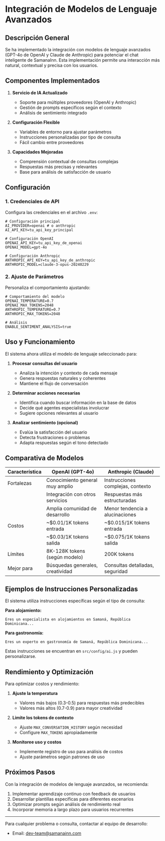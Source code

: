 # Integración de Modelos de Lenguaje Avanzados

## Descripción General

Se ha implementado la integración con modelos de lenguaje avanzados (GPT-4o de OpenAI y Claude de Anthropic) para potenciar el chat inteligente de SamanaInn. Esta implementación permite una interacción más natural, contextual y precisa con los usuarios.

## Componentes Implementados

1. **Servicio de IA Actualizado**
   - Soporte para múltiples proveedores (OpenAI y Anthropic)
   - Gestión de prompts específicos según el contexto
   - Análisis de sentimiento integrado

2. **Configuración Flexible**
   - Variables de entorno para ajustar parámetros
   - Instrucciones personalizadas por tipo de consulta
   - Fácil cambio entre proveedores

3. **Capacidades Mejoradas**
   - Comprensión contextual de consultas complejas
   - Respuestas más precisas y relevantes
   - Base para análisis de satisfacción de usuario

## Configuración

### 1. Credenciales de API

Configura las credenciales en el archivo `.env`:

```
# Configuración principal
AI_PROVIDER=openai # o anthropic
AI_API_KEY=tu_api_key_principal

# Configuración OpenAI
OPENAI_API_KEY=tu_api_key_de_openai
OPENAI_MODEL=gpt-4o

# Configuración Anthropic
ANTHROPIC_API_KEY=tu_api_key_de_anthropic
ANTHROPIC_MODEL=claude-3-opus-20240229
```

### 2. Ajuste de Parámetros

Personaliza el comportamiento ajustando:

```
# Comportamiento del modelo
OPENAI_TEMPERATURE=0.7
OPENAI_MAX_TOKENS=2048
ANTHROPIC_TEMPERATURE=0.7
ANTHROPIC_MAX_TOKENS=2048

# Análisis
ENABLE_SENTIMENT_ANALYSIS=true
```

## Uso y Funcionamiento

El sistema ahora utiliza el modelo de lenguaje seleccionado para:

1. **Procesar consultas del usuario**
   - Analiza la intención y contexto de cada mensaje
   - Genera respuestas naturales y coherentes
   - Mantiene el flujo de conversación

2. **Determinar acciones necesarias**
   - Identifica cuando buscar información en la base de datos
   - Decide qué agentes especialistas involucrar
   - Sugiere opciones relevantes al usuario

3. **Analizar sentimiento (opcional)**
   - Evalúa la satisfacción del usuario
   - Detecta frustraciones o problemas
   - Adapta respuestas según el tono detectado

## Comparativa de Modelos

| Característica     | OpenAI (GPT-4o)                  | Anthropic (Claude)                |
|--------------------|----------------------------------|-----------------------------------|
| Fortalezas         | Conocimiento general muy amplio  | Instrucciones complejas, contexto |
|                    | Integración con otros servicios  | Respuestas más estructuradas      |
|                    | Amplia comunidad de desarrollo   | Menor tendencia a alucinaciones   |
| Costos             | ~$0.01/1K tokens entrada         | ~$0.015/1K tokens entrada         |
|                    | ~$0.03/1K tokens salida          | ~$0.075/1K tokens salida          |
| Límites            | 8K-128K tokens (según modelo)    | 200K tokens                       |
| Mejor para         | Búsquedas generales, creatividad | Consultas detalladas, seguridad   |

## Ejemplos de Instrucciones Personalizadas

El sistema utiliza instrucciones específicas según el tipo de consulta:

**Para alojamiento:**
```
Eres un especialista en alojamientos en Samaná, República Dominicana...
```

**Para gastronomía:**
```
Eres un experto en gastronomía de Samaná, República Dominicana...
```

Estas instrucciones se encuentran en `src/config/ai.js` y pueden personalizarse.

## Rendimiento y Optimización

Para optimizar costos y rendimiento:

1. **Ajuste la temperatura**
   - Valores más bajos (0.3-0.5) para respuestas más predecibles
   - Valores más altos (0.7-0.9) para mayor creatividad

2. **Limite los tokens de contexto**
   - Ajuste `MAX_CONVERSATION_HISTORY` según necesidad
   - Configure `MAX_TOKENS` apropiadamente

3. **Monitoree uso y costos**
   - Implemente registro de uso para análisis de costos
   - Ajuste parámetros según patrones de uso

## Próximos Pasos

Con la integración de modelos de lenguaje avanzados, se recomienda:

1. Implementar aprendizaje continuo con feedback de usuarios
2. Desarrollar plantillas específicas para diferentes escenarios
3. Optimizar prompts según análisis de rendimiento real
4. Incorporar memoria a largo plazo para usuarios recurrentes

---

Para cualquier problema o consulta, contactar al equipo de desarrollo:
- Email: dev-team@samanainn.com